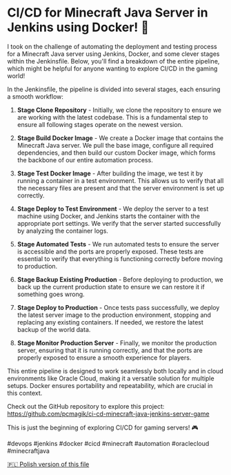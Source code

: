 # CI/CD for Minecraft Java Server in Jenkins using Docker! 🚀

I took on the challenge of automating the deployment and testing process for a Minecraft Java server using Jenkins, Docker, and some clever stages within the Jenkinsfile. Below, you'll find a breakdown of the entire pipeline, which might be helpful for anyone wanting to explore CI/CD in the gaming world!

In the Jenkinsfile, the pipeline is divided into several stages, each ensuring a smooth workflow:

1. **Stage Clone Repository** - Initially, we clone the repository to ensure we are working with the latest codebase. This is a fundamental step to ensure all following stages operate on the newest version.

2. **Stage Build Docker Image** - We create a Docker image that contains the Minecraft Java server. We pull the base image, configure all required dependencies, and then build our custom Docker image, which forms the backbone of our entire automation process.

3. **Stage Test Docker Image** - After building the image, we test it by running a container in a test environment. This allows us to verify that all the necessary files are present and that the server environment is set up correctly.

4. **Stage Deploy to Test Environment** - We deploy the server to a test machine using Docker, and Jenkins starts the container with the appropriate port settings. We verify that the server started successfully by analyzing the container logs.

5. **Stage Automated Tests** - We run automated tests to ensure the server is accessible and the ports are properly exposed. These tests are essential to verify that everything is functioning correctly before moving to production.

6. **Stage Backup Existing Production** - Before deploying to production, we back up the current production state to ensure we can restore it if something goes wrong.

7. **Stage Deploy to Production** - Once tests pass successfully, we deploy the latest server image to the production environment, stopping and replacing any existing containers. If needed, we restore the latest backup of the world data.

8. **Stage Monitor Production Server** - Finally, we monitor the production server, ensuring that it is running correctly, and that the ports are properly exposed to ensure a smooth experience for players.

This entire pipeline is designed to work seamlessly both locally and in cloud environments like Oracle Cloud, making it a versatile solution for multiple setups. Docker ensures portability and repeatability, which are crucial in this context.

Check out the GitHub repository to explore this project:
https://github.com/pcmagik/ci-cd-minecraft-java-jenkins-server-game

This is just the beginning of exploring CI/CD for gaming servers! 🎮

#devops #jenkins #docker #cicd #minecraft #automation #oraclecloud #minecraftjava

[🇵🇱 Polish version of this file](README_PL.md)